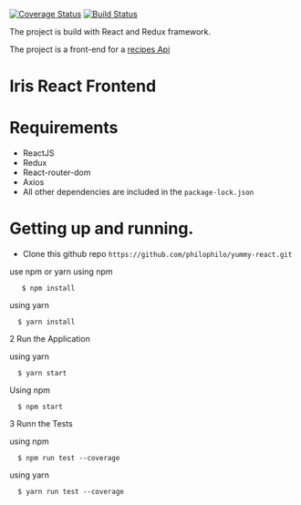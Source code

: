 [![Coverage Status](https://coveralls.io/repos/github/philophilo/yummy-react/badge.svg?branch=develop)](https://coveralls.io/github/philophilo/yummy-react?branch=develop) [![Build Status](https://travis-ci.org/philophilo/yummy-react.svg?branch=develop)](https://travis-ci.org/philophilo/yummy-react)

The project is build with React and Redux framework.

The project is a front-end for a [recipes Api](https://github.com/philophilo/yummy_api/tree/develop)
# Iris React Frontend
# Requirements

* ReactJS
* Redux
* React-router-dom
* Axios
* All other dependencies are included in the  `package-lock.json`


# Getting up and running.

  - Clone this github repo ```https://github.com/philophilo/yummy-react.git```

use npm or yarn
  using npm

         
       $ npm install
       
   
  using yarn
   
     
      $ yarn install
  

2 Run the Application
   
  using yarn
   
        
      $ yarn start
      
      
   Using npm
   
   
      $ npm start
      
    
3 Runn the Tests

  using npm

       
      $ npm run test --coverage
       
   
  using yarn
   
        
      $ yarn run test --coverage
      
        
